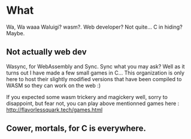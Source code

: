 # What
Wa, Wa waaa Waluigi? wasm?. Web developer? Not quite... C in hiding? Maybe.


## Not actually web dev

Wasync, for WebAssembly and Sync. Sync what you may ask? Well as it turns out I have made a few small games in C... This organization is only here to host their slightly modified versions  that have been compiled to WASM so they can work on the web :)

If you expected some wasm trickery and magickery well, sorry to disappoint, but fear not, you can play above mentionned games here : 
http://flavorlessquark.tech/games.html

## Cower, mortals, for C is everywhere.
